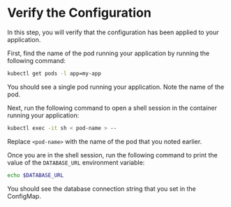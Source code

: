# Verify the Configuration

In this step, you will verify that the configuration has been applied to your application.

First, find the name of the pod running your application by running the following command:

```bash
kubectl get pods -l app=my-app
```

You should see a single pod running your application. Note the name of the pod.

Next, run the following command to open a shell session in the container running your application:

```bash
kubectl exec -it sh < pod-name > --
```

Replace `<pod-name>` with the name of the pod that you noted earlier.

Once you are in the shell session, run the following command to print the value of the `DATABASE_URL` environment variable:

```bash
echo $DATABASE_URL
```

You should see the database connection string that you set in the ConfigMap.
